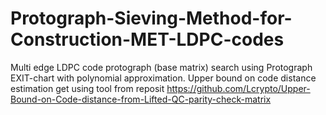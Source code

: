 # Protograph-Sieving-Method-for-Construction-MET-LDPC-codes
Multi edge LDPC code protograph (base matrix) search using Protograph EXIT-chart with polynomial approximation. Upper bound on code distance estimation get using tool from reposit   https://github.com/Lcrypto/Upper-Bound-on-Code-distance-from-Lifted-QC-parity-check-matrix


